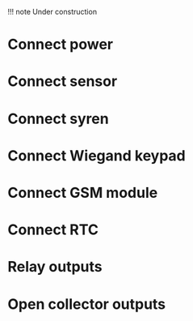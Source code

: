 !!! note
    Under construction

# Connect power

# Connect sensor

# Connect syren

# Connect Wiegand keypad

# Connect GSM module

# Connect RTC

# Relay outputs

# Open collector outputs

